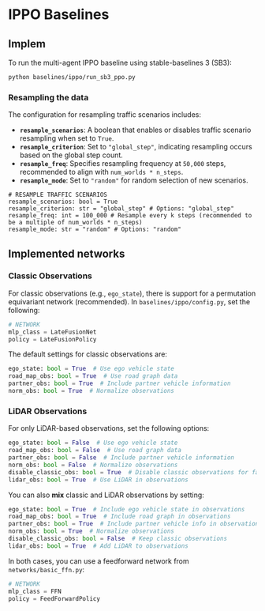 # IPPO Baselines



## Implem

To run the multi-agent IPPO baseline using stable-baselines 3 (SB3):

```bash
python baselines/ippo/run_sb3_ppo.py
```

### Resampling the data

The configuration for resampling traffic scenarios includes:

- **`resample_scenarios`**: A boolean that enables or disables traffic scenario resampling when set to `True`.
- **`resample_criterion`**: Set to `"global_step"`, indicating resampling occurs based on the global step count.
- **`resample_freq`**: Specifies resampling frequency at `50,000` steps, recommended to align with `num_worlds * n_steps`.
- **`resample_mode`**: Set to `"random"` for random selection of new scenarios.

```
# RESAMPLE TRAFFIC SCENARIOS
resample_scenarios: bool = True
resample_criterion: str = "global_step" # Options: "global_step"
resample_freq: int = 100_000 # Resample every k steps (recommended to be a multiple of num_worlds * n_steps)
resample_mode: str = "random" # Options: "random"
```

## Implemented networks

### Classic Observations

For classic observations (e.g., `ego_state`), there is support for a permutation equivariant network (recommended). In `baselines/ippo/config.py`, set the following:

```python
# NETWORK
mlp_class = LateFusionNet
policy = LateFusionPolicy
```

The default settings for classic observations are:

```python
ego_state: bool = True  # Use ego vehicle state
road_map_obs: bool = True  # Use road graph data
partner_obs: bool = True  # Include partner vehicle information
norm_obs: bool = True  # Normalize observations
```

### LiDAR Observations

For only LiDAR-based observations, set the following options:

```python
ego_state: bool = False  # Use ego vehicle state
road_map_obs: bool = False  # Use road graph data
partner_obs: bool = False  # Include partner vehicle information
norm_obs: bool = False  # Normalize observations
disable_classic_obs: bool = True  # Disable classic observations for faster sim
lidar_obs: bool = True  # Use LiDAR in observations
```

You can also **mix** classic and LiDAR observations by setting:

```python
ego_state: bool = True  # Include ego vehicle state in observations
road_map_obs: bool = True  # Include road graph in observations
partner_obs: bool = True  # Include partner vehicle info in observations
norm_obs: bool = True  # Normalize observations
disable_classic_obs: bool = False  # Keep classic observations
lidar_obs: bool = True  # Add LiDAR to observations
```

In both cases, you can use a feedforward network from `networks/basic_ffn.py`:

```python
# NETWORK
mlp_class = FFN
policy = FeedForwardPolicy
```
